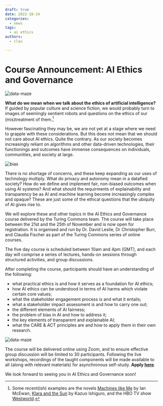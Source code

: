 ```yaml
---
draft: true
date: 2022-10-24
categories:
  - news
tags:
  - ai ethics
authors:
  - clau

---
```


# Course Announcement: AI Ethics and Governance

![data-maze](../../assets/images/illustrations/data-maze.png)

**What do we mean when we talk about the ethics of artificial intelligence?** If guided by popular culture and science fiction, we would probably turn to images of seemingly sentient robots and questions on the ethics of our (mis)treatment of them.[^examples]

[^examples]: Some recent(ish) examples are the novels [Machines like Me](http://www.ianmcewan.com/books/machines.html) by Ian McEwan, [Klara and the Sun](https://www.klaraandthesun.com) by Kazuo Ishiguro, and the HBO TV show [Westworld](https://www.hbo.com/westworld).

However fascinating they may be, we are not yet at a stage where we need to grapple with these considerations. But this does not mean that we should not care about AI ethics. Quite the contrary. As our society becomes increasingly reliant on algorithms and other data-driven technologies, their functionings and outcomes have immense consequences on individuals, communities, and society at large.

![bias](../../assets/images/illustrations/bias.png)

There is no shortage of concerns, and these keep expanding as our uses of technology multiply. What do privacy and autonomy mean in a datafied society? How do we define and implement fair, non-biased outcomes when using AI systems? And what should the requirments of explainability and transparency be as AI and machine learning become increasingly complex and opaque? These are just some of the ethical questions that the ubiquity of AI gives rise to.

We will explore these and other topics in the AI Ethics and Governance course delivered by the Turing Commons team. The course will take place between the 21st and the 25th of November and is now open for registration. It is organised and run by Dr. David Leslie, Dr Christopher Burr, and Claudia Fischer as part of the Turing Commons series of online courses.

The five day course is scheduled between 10am and 4pm (GMT), and each day will comprise a series of lectures, hands-on sessions through structured activities, and group discussions.

After completing the course, participants should have an understanding of the following:
- what practical ethics is and how it serves as a foundation for AI ethics;
- how AI ethics can be understood in terms of AI harms which violate certain core values;
- what the stakeholder engagement process is and what it entails;
- what a stakeholder impact assessment is and how to carry one out;
- the different elements of AI fairness;
- the problem of bias in AI and how to address it;
- the key elements of transparent and explainable AI;
- what the CARE & ACT principles are and how to apply them in their own research.

![data-maze](../../assets/images/illustrations/data-maze.png)

The course will be delivered online using Zoom, and to ensure effective group discussion will be limited to 30 participants.
Following the live workshops, recordings of the taught components will be made available to all (along with relevant materials) for asynchronous self-study. **Apply [here](https://www.eventsforce.net/turingevents/frontend/reg/tregistration.csp?pageID=81528&ef_sel_menu=1171&eventID=232&tempPersonID=171164)**. 

We look forward to seeing you in AI Ethics and Governance soon!
